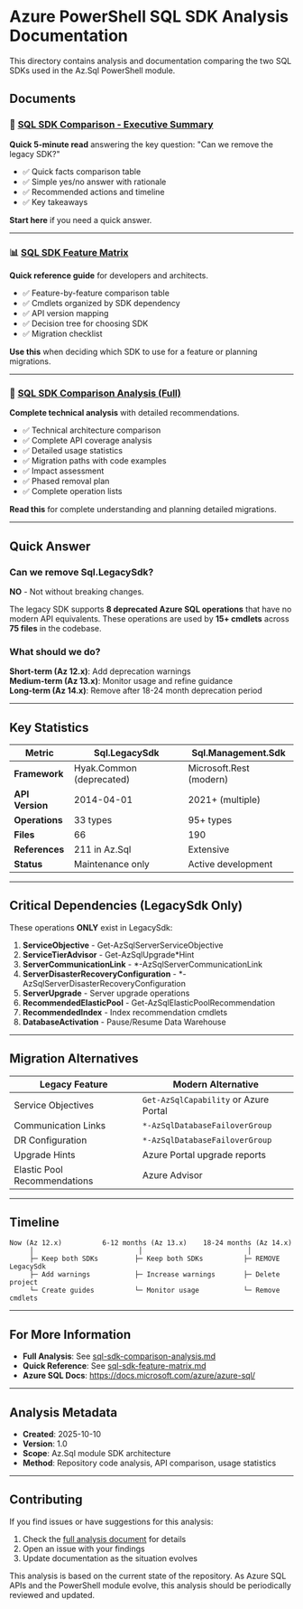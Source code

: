 # Azure PowerShell SQL SDK Analysis Documentation

This directory contains analysis and documentation comparing the two SQL SDKs used in the Az.Sql PowerShell module.

## Documents

### 📄 [SQL SDK Comparison - Executive Summary](./sql-sdk-comparison-summary.md)
**Quick 5-minute read** answering the key question: "Can we remove the legacy SDK?"

- ✅ Quick facts comparison table
- ✅ Simple yes/no answer with rationale
- ✅ Recommended actions and timeline
- ✅ Key takeaways

**Start here** if you need a quick answer.

---

### 📊 [SQL SDK Feature Matrix](./sql-sdk-feature-matrix.md)
**Quick reference guide** for developers and architects.

- ✅ Feature-by-feature comparison table
- ✅ Cmdlets organized by SDK dependency
- ✅ API version mapping
- ✅ Decision tree for choosing SDK
- ✅ Migration checklist

**Use this** when deciding which SDK to use for a feature or planning migrations.

---

### 📖 [SQL SDK Comparison Analysis (Full)](./sql-sdk-comparison-analysis.md)
**Complete technical analysis** with detailed recommendations.

- ✅ Technical architecture comparison
- ✅ Complete API coverage analysis
- ✅ Detailed usage statistics
- ✅ Migration paths with code examples
- ✅ Impact assessment
- ✅ Phased removal plan
- ✅ Complete operation lists

**Read this** for complete understanding and planning detailed migrations.

---

## Quick Answer

### Can we remove Sql.LegacySdk?

**NO** - Not without breaking changes.

The legacy SDK supports **8 deprecated Azure SQL operations** that have no modern API equivalents. These operations are used by **15+ cmdlets** across **75 files** in the codebase.

### What should we do?

**Short-term (Az 12.x)**: Add deprecation warnings  
**Medium-term (Az 13.x)**: Monitor usage and refine guidance  
**Long-term (Az 14.x)**: Remove after 18-24 month deprecation period

---

## Key Statistics

| Metric | Sql.LegacySdk | Sql.Management.Sdk |
|--------|---------------|-------------------|
| **Framework** | Hyak.Common (deprecated) | Microsoft.Rest (modern) |
| **API Version** | 2014-04-01 | 2021+ (multiple) |
| **Operations** | 33 types | 95+ types |
| **Files** | 66 | 190 |
| **References** | 211 in Az.Sql | Extensive |
| **Status** | Maintenance only | Active development |

---

## Critical Dependencies (LegacySdk Only)

These operations **ONLY** exist in LegacySdk:

1. **ServiceObjective** - Get-AzSqlServerServiceObjective
2. **ServiceTierAdvisor** - Get-AzSqlUpgrade*Hint  
3. **ServerCommunicationLink** - *-AzSqlServerCommunicationLink
4. **ServerDisasterRecoveryConfiguration** - *-AzSqlServerDisasterRecoveryConfiguration
5. **ServerUpgrade** - Server upgrade operations
6. **RecommendedElasticPool** - Get-AzSqlElasticPoolRecommendation
7. **RecommendedIndex** - Index recommendation cmdlets
8. **DatabaseActivation** - Pause/Resume Data Warehouse

---

## Migration Alternatives

| Legacy Feature | Modern Alternative |
|----------------|-------------------|
| Service Objectives | `Get-AzSqlCapability` or Azure Portal |
| Communication Links | `*-AzSqlDatabaseFailoverGroup` |
| DR Configuration | `*-AzSqlDatabaseFailoverGroup` |
| Upgrade Hints | Azure Portal upgrade reports |
| Elastic Pool Recommendations | Azure Advisor |

---

## Timeline

```
Now (Az 12.x)          6-12 months (Az 13.x)    18-24 months (Az 14.x)
     │                          │                          │
     ├─ Keep both SDKs         ├─ Keep both SDKs          ├─ REMOVE LegacySdk
     ├─ Add warnings           ├─ Increase warnings       ├─ Delete project
     └─ Create guides          └─ Monitor usage           └─ Remove cmdlets
```

---

## For More Information

- **Full Analysis**: See [sql-sdk-comparison-analysis.md](./sql-sdk-comparison-analysis.md)
- **Quick Reference**: See [sql-sdk-feature-matrix.md](./sql-sdk-feature-matrix.md)
- **Azure SQL Docs**: https://docs.microsoft.com/azure/azure-sql/

---

## Analysis Metadata

- **Created**: 2025-10-10
- **Version**: 1.0
- **Scope**: Az.Sql module SDK architecture
- **Method**: Repository code analysis, API comparison, usage statistics

---

## Contributing

If you find issues or have suggestions for this analysis:

1. Check the [full analysis document](./sql-sdk-comparison-analysis.md) for details
2. Open an issue with your findings
3. Update documentation as the situation evolves

This analysis is based on the current state of the repository. As Azure SQL APIs and the PowerShell module evolve, this analysis should be periodically reviewed and updated.
